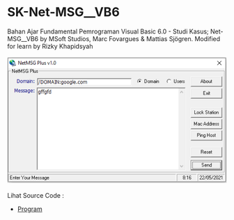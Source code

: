 # SK-Net-MSG__VB6
Bahan Ajar Fundamental Pemrograman Visual Basic 6.0 - Studi Kasus; Net-MSG__VB6 by MSoft Studios, Marc Fovargues & Mattias Sjögren. Modified for learn by Rizky Khapidsyah<br><br>
<img src="https://github.com/RizkyKhapidsyah/SK-Net-MSG__VB6/blob/main/Result/001.PNG"><br><br>
Lihat Source Code : <br>
- <a href="https://github.com/RizkyKhapidsyah/SK-Net-MSG__VB6">Program</a>
